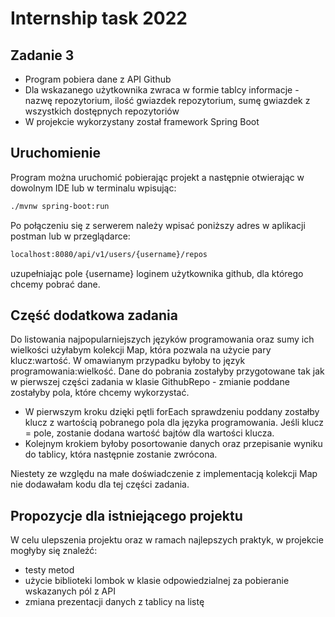 # Internship task 2022


## Zadanie 3

- Program pobiera dane z API Github
- Dla wskazanego użytkownika zwraca w formie tablcy informacje - nazwę repozytorium, ilość gwiazdek repozytorium, sumę gwiazdek z wszystkich dostępnych repozytoriów  
- W projekcie wykorzystany został framework Spring Boot
 
## Uruchomienie

Program można uruchomić pobierając projekt a następnie otwierając w dowolnym IDE lub w terminalu wpisując: 

```sh
./mvnw spring-boot:run
```

Po połączeniu się z serwerem należy wpisać poniższy adres w aplikacji postman lub w przeglądarce:


```sh
localhost:8080/api/v1/users/{username}/repos
```

uzupełniając pole {username} loginem użytkownika github, dla którego chcemy pobrać dane.

## Część dodatkowa zadania

Do listowania najpopularniejszych języków programowania oraz sumy ich wielkości użyłabym kolekcji Map, która pozwala na użycie pary klucz:wartość. W omawianym przypadku byłoby to język programowania:wielkość. Dane do pobrania zostałyby przygotowane tak jak w pierwszej części zadania w klasie GithubRepo - zmianie poddane zostałyby pola, które chcemy wykorzystać.

- W pierwszym kroku dzięki pętli forEach sprawdzeniu poddany zostałby klucz z wartością pobranego pola dla języka programowania. Jeśli klucz = pole, zostanie dodana wartość bajtów dla wartości klucza.
- Kolejnym krokiem byłoby posortowanie danych oraz przepisanie wyniku do tablicy, która następnie zostanie zwrócona.

Niestety ze względu na małe doświadczenie z implementacją kolekcji Map nie dodawałam kodu dla tej części zadania.

## Propozycje dla istniejącego projektu

W celu ulepszenia projektu oraz w ramach najlepszych praktyk, w projekcie mogłyby się znaleźć:

- testy metod
- użycie biblioteki lombok w klasie odpowiedzialnej za pobieranie wskazanych pól z API
- zmiana prezentacji danych z tablicy na listę



